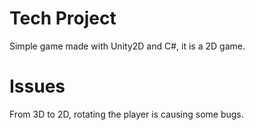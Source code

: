 # Tech Project
Simple game made with Unity2D and C#, it is a 2D game.
# Issues
From 3D to 2D, rotating the player is causing some bugs.
